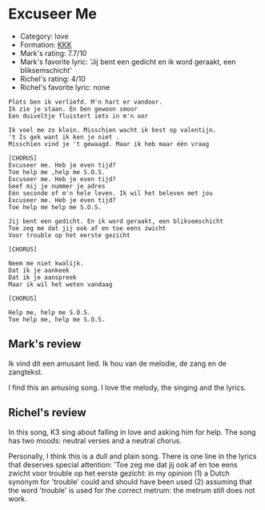 # Excuseer Me

 * Category: love
 * Formation: [KKK](Kkk.md)
 * Mark's rating: 7.7/10
 * Mark's  favorite lyric: 'Jij bent een gedicht en ik word geraakt, een bliksemschicht'
 * Richel's rating: 4/10
 * Richel's favorite lyric: none

```
Plots ben ik verliefd. M'n hart er vandoor.
Ik zie je staan. En ben gewoon smoor
Een duiveltje fluistert iets in m'n oor
 
Ik voel me zo klein. Misschien wacht ik best op valentijn.
't Is gek want ik ken je niet .
Misschien vind je 't gewaagd. Maar ik heb maar één vraag
 
[CHORUS]
Excuseer me. Heb je even tijd?
Toe help me ,help me S.O.S.
Excuseer me. Heb je even tijd?
Geef mij je nummer je adres 
Eén seconde of m'n hele leven. Ik wil het beleven met jou 
Excuseer me. Heb je even tijd?
Toe help me help me S.O.S.
 
Jij bent een gedicht. En ik word geraakt, een bliksemschicht
Toe zeg me dat jij ook af en toe eens zwicht
Voor trouble op het eerste gezicht
 
[CHORUS]
 
Neem me niet kwalijk.
Dat ik je aankeek 
Dat ik je aanspreek
Maar ik wil het weten vandaag
 
[CHORUS]
 
Help me, help me S.O.S.
Toe help me, help me S.O.S.
```

## Mark's review

Ik vind dit een amusant lied. Ik hou van de melodie, de zang en de zangtekst.

I find this an amusing song. I love the melody, the singing and the lyrics.

## Richel's review

In this song, K3 sing about falling in love and asking him for help. The
song has two moods: neutral verses and a neutral chorus.

Personally, I think this is a dull and plain song. There is one line in
the lyrics that deserves special attention: 'Toe zeg me dat jij ook af
en toe eens zwicht voor trouble op het eerste gezicht: in my opinion (1)
a Dutch synonym for 'trouble' could and should have been used (2)
assuming that the word 'trouble' is used for the correct metrum: the
metrum still does not work.
